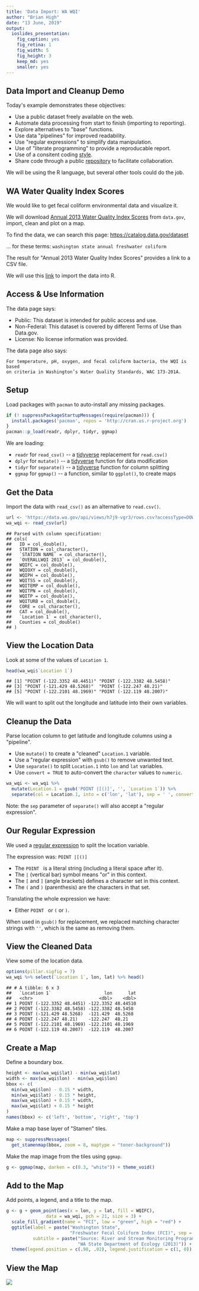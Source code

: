 ```yaml
---
title: 'Data Import: WA WQI'
author: "Brian High"
date: "13 June, 2019"
output:
  ioslides_presentation:
    fig_caption: yes
    fig_retina: 1
    fig_width: 5
    fig_height: 3
    keep_md: yes
    smaller: yes
---
```






## Data Import and Cleanup Demo

Today's example demonstrates these objectives:

* Use a public dataset freely available on the web.
* Automate data processing from start to finish (importing to reporting).
* Explore alternatives to "base" functions.
* Use data "pipelines" for improved readability.
* Use "regular expressions" to simplify data manipulation.
* Use of "literate programming" to provide a reproducable report.
* Use of a consitent coding [style](https://google.github.io/styleguide/Rguide.xml).
* Share code through a public [repository](https://github.com/deohs/coders) to facilitate collaboration.

We will be using the R language, but several other tools could do the job.

## WA Water Quality Index Scores

We would like to get fecal coliform environmental data and visualize it.

We will download [Annual 2013 Water Quality Index Scores](https://catalog.data.gov/dataset/annual-2013-water-quality-index-scores-4d1fd) from `data.gov`, 
import, clean and plot on a map.

To find the data, we can search this page: https://catalog.data.gov/dataset

... for these terms: `washington state annual freshwater coliform`

The result for "Annual 2013 Water Quality Index Scores" provides a link to a 
CSV file. 

We will use this [link](https://data.wa.gov/api/views/h7j9-vgr3/rows.csv?accessType=DOWNLOAD) to import the data into R.

## Access & Use Information

The data page says:

* Public: This dataset is intended for public access and use.
* Non-Federal: This dataset is covered by different Terms of Use than Data.gov.
* License: No license information was provided.

The data page also says:

    For temperature, pH, oxygen, and fecal coliform bacteria, the WQI is based 
    on criteria in Washington’s Water Quality Standards, WAC 173-201A.

## Setup

Load packages with `pacman` to auto-install any missing packages.


```r
if (! suppressPackageStartupMessages(require(pacman))) {
  install.packages('pacman', repos = 'http://cran.us.r-project.org')
}
pacman::p_load(readr, dplyr, tidyr, ggmap)
```

We are loading:

* `readr` for `read_csv()` -- a [tidyverse](https://www.tidyverse.org/) replacement for `read.csv()`
* `dplyr` for `mutate()` -- a [tidyverse](https://www.tidyverse.org/) function for data modification
* `tidyr` for `separate()` -- a [tidyverse](https://www.tidyverse.org/) function for column splitting
* `ggmap` for `ggmap()` -- a function, similar to `ggplot()`, to create maps

## Get the Data

Import the data with `read_csv()` as an alternative to `read.csv()`.


```r
url <- 'https://data.wa.gov/api/views/h7j9-vgr3/rows.csv?accessType=DOWNLOAD'
wa_wqi <- read_csv(url)
```

```
## Parsed with column specification:
## cols(
##   ID = col_double(),
##   STATION = col_character(),
##   `STATION NAME` = col_character(),
##   `OVERALLWQI 2013` = col_double(),
##   WQIFC = col_double(),
##   WQIOXY = col_double(),
##   WQIPH = col_double(),
##   WQITSS = col_double(),
##   WQITEMP = col_double(),
##   WQITPN = col_double(),
##   WQITP = col_double(),
##   WQITURB = col_double(),
##   CORE = col_character(),
##   CAT = col_double(),
##   `Location 1` = col_character(),
##   Counties = col_double()
## )
```

## View the Location Data

Look at some of the values of `Location 1`.


```r
head(wa_wqi$`Location 1`)
```

```
## [1] "POINT (-122.3352 48.4451)" "POINT (-122.3382 48.5458)"
## [3] "POINT (-121.429 48.5268)"  "POINT (-122.247 48.21)"   
## [5] "POINT (-122.2101 48.1969)" "POINT (-122.119 48.2007)"
```

We will want to split out the longitude and latitude into their own variables.

## Cleanup the Data

Parse location column to get latitude and longitude columns using a "pipeline". 

* Use `mutate()` to create a "cleaned" `Location.1` variable.
* Use a "regular expression" with `gsub()` to remove unwanted text.
* Use `separate()` to split `Location.1` into `lon` and `lat` variables.
* Use `convert = TRUE` to auto-convert the `character` values to `numeric`.


```r
wa_wqi <- wa_wqi %>% 
  mutate(Location.1 = gsub('POINT |[()]', '', `Location 1`)) %>%
  separate(col = Location.1, into = c('lon', 'lat'), sep = ' ', convert = TRUE)
```

Note: the `sep` parameter of `separate()` will also accept a "regular expression".

## Our Regular Expression

We used a [regular expression](https://www.rstudio.com/wp-content/uploads/2016/09/RegExCheatsheet.pdf) to split the location variable.

The expression was: `POINT |[()]`

* The `POINT ` is a literal string (including a literal space after it).
* The `|` (vertical bar) symbol means "or" in this context.
* The `[` and `]` (angle brackets) defines a character set in this context.
* The `(` and `)` (parenthesis) are the characters in that set.

Translating the whole expression we have:

* Either `POINT ` or `(` or `)`.

When used in `gsub()` for replacement, we replaced matching character strings 
with `''`, which is the same as removing them.

## View the Cleaned Data

View some of the location data.


```r
options(pillar.sigfig = 7)
wa_wqi %>% select(`Location 1`, lon, lat) %>% head()
```

```
## # A tibble: 6 x 3
##   `Location 1`                    lon      lat
##   <chr>                         <dbl>    <dbl>
## 1 POINT (-122.3352 48.4451) -122.3352 48.44510
## 2 POINT (-122.3382 48.5458) -122.3382 48.5458 
## 3 POINT (-121.429 48.5268)  -121.429  48.5268 
## 4 POINT (-122.247 48.21)    -122.247  48.21   
## 5 POINT (-122.2101 48.1969) -122.2101 48.1969 
## 6 POINT (-122.119 48.2007)  -122.119  48.2007
```

## Create a Map

Define a boundary box.


```r
height <- max(wa_wqi$lat) - min(wa_wqi$lat)
width <- max(wa_wqi$lon) - min(wa_wqi$lon)
bbox <- c(
  min(wa_wqi$lon) - 0.15 * width,
  min(wa_wqi$lat) - 0.15 * height,
  max(wa_wqi$lon) + 0.15 * width,
  max(wa_wqi$lat) + 0.15 * height
)
names(bbox) <- c('left', 'bottom', 'right', 'top')
```

Make a map base layer of "Stamen" tiles.


```r
map <- suppressMessages(
  get_stamenmap(bbox, zoom = 8, maptype = "toner-background"))
```

Make the map image from the tiles using `ggmap`.


```r
g <- ggmap(map, darken = c(0.3, "white")) + theme_void() 
```

## Add to the Map

Add points, a legend, and a title to the map.


```r
g <- g + geom_point(aes(x = lon, y = lat, fill = WQIFC), 
               data = wa_wqi, pch = 21, size = 3) + 
  scale_fill_gradient(name = "FCI", low = "green", high = "red") + 
  ggtitle(label = paste("Washington State", 
                        "Freshwater Fecal Coliform Index (FCI)", sep = " "),
          subtitle = paste("Source: River and Stream Monitoring Program,", 
                           "WA State Department of Ecology (2013)")) +
  theme(legend.position = c(.98, .02), legend.justification = c(1, 0)) 
```

## View the Map

![](get_wa_wqi_files/figure-html/view_map-1.png)<!-- -->
